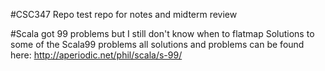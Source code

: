 #CSC347 Repo
test repo for notes and midterm review

#Scala got 99 problems but I still don't know when to flatmap
Solutions to some of the Scala99 problems
all solutions and problems can be found here: http://aperiodic.net/phil/scala/s-99/


